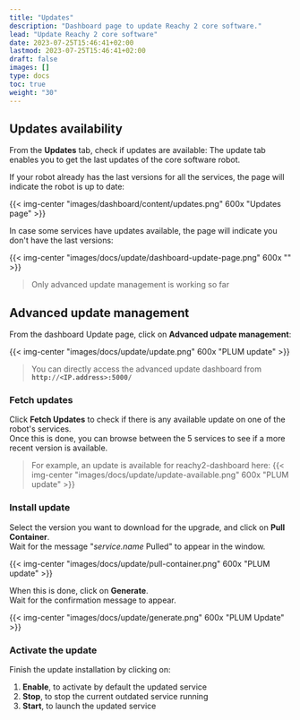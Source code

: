```yaml
---
title: "Updates"
description: "Dashboard page to update Reachy 2 core software."
lead: "Update Reachy 2 core software"
date: 2023-07-25T15:46:41+02:00
lastmod: 2023-07-25T15:46:41+02:00
draft: false
images: []
type: docs
toc: true
weight: "30"
---
```


## Updates availability

From the **Updates** tab, check if updates are available:
The update tab enables you to get the last updates of the core software robot.   

If your robot already has the last versions for all the services, the page will indicate the robot is up to date:  

{{< img-center "images/dashboard/content/updates.png" 600x "Updates page" >}}

In case some services have updates available, the page will indicate you don't have the last versions:

{{< img-center "images/docs/update/dashboard-update-page.png" 600x "" >}}

> Only advanced update management is working so far

## Advanced update management

From the dashboard Update page, click on **Advanced udpate management**:

{{< img-center "images/docs/update/update.png" 600x "PLUM update" >}}

> You can directly access the advanced update dashboard from **`http://<IP.address>:5000/`** 

### Fetch updates

Click **Fetch Updates** to check if there is any available update on one of the robot's services.  
Once this is done, you can browse between the 5 services to see if a more recent version is available.  

> For example, an update is available for reachy2-dashboard here:
{{< img-center "images/docs/update/update-available.png" 600x "PLUM update" >}}

### Install update

Select the version you want to download for the upgrade, and click on **Pull Container**.  
Wait for the message "*service.name* Pulled" to appear in the window.  

{{< img-center "images/docs/update/pull-container.png" 600x "PLUM update" >}}

When this is done, click on **Generate**.  
Wait for the confirmation message to appear.

{{< img-center "images/docs/update/generate.png" 600x "PLUM Update" >}}

### Activate the update

Finish the update installation by clicking on:
1. **Enable**, to activate by default the updated service
2. **Stop**, to stop the current outdated service running
3. **Start**, to launch the updated service
